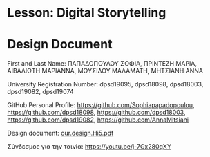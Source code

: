 # Lesson: Digital Storytelling
# Design Document

First and Last Name: ΠΑΠΑΔΟΠΟΥΛΟΥ ΣΟΦΙΑ, ΠΡΙΝΤΕΖΗ ΜΑΡΙΑ, ΑΙΒΑΛΙΩΤΗ ΜΑΡΙΑΝΝΑ, ΜΩΥΣΙΔΟΥ ΜΑΛΑΜΑΤΗ, ΜΗΤΣΙΑΝΗ ΑΝΝΑ

University Registration Number: dpsd19095, dpsd18098, dpsd18003, dpsd19082, dpsd19074

GitHub Personal Profile: https://github.com/Sophiapapadopoulou, https://github.com/dpsd18098, https://github.com/dpsd18003, https://github.com/dpsd19082, https://github.com/AnnaMitsiani

Design document:
[our.design.Hi5.pdf](https://github.com/Sophiapapadopoulou/Digital-Storytelling-Group-Assignment/files/11625861/our.design.Hi5.pdf)


Σύνδεσμος για την ταινία: https://youtu.be/j-7Gx280qXY
